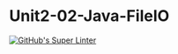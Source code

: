 # Unit2-02-Java-FileIO
[![GitHub's Super Linter](https://github.com/ICS4U-Programming-FrankieFW/Unit2-02-Java-FileIO/workflows/GitHub's%20Super%20Linter/badge.svg)](https://github.com/ICS4U-Programming-FrankieFW/Unit2-02-Java-FileIO/actions)

